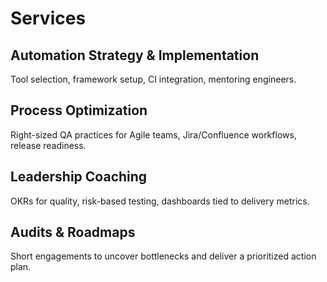 # Services

## Automation Strategy & Implementation
Tool selection, framework setup, CI integration, mentoring engineers.

## Process Optimization
Right-sized QA practices for Agile teams, Jira/Confluence workflows, release readiness.

## Leadership Coaching
OKRs for quality, risk-based testing, dashboards tied to delivery metrics.

## Audits & Roadmaps
Short engagements to uncover bottlenecks and deliver a prioritized action plan.
